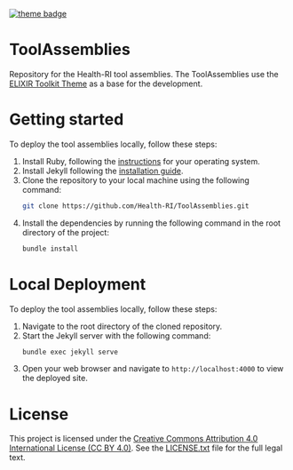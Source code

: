 [![theme badge](https://img.shields.io/badge/ELIXIR%20toolkit%20theme-jekyll-blue?color=0d6efd)](https://github.com/ELIXIR-Belgium/elixir-toolkit-theme)

# ToolAssemblies
Repository for the Health-RI tool assemblies.
The ToolAssemblies use the [ELIXIR Toolkit Theme](https://elixir-belgium.github.io/elixir-toolkit-theme/)
as a base for the development.

# Getting started
To deploy the tool assemblies locally, follow these steps:
1. Install Ruby, following the [instructions](https://www.ruby-lang.org/en/documentation/installation/) for your operating system.
2. Install Jekyll following the [installation guide](https://jekyllrb.com/docs/installation/).
3. Clone the repository to your local machine using the following command:
   ```bash
   git clone https://github.com/Health-RI/ToolAssemblies.git
   ```
4. Install the dependencies by running the following command in the root directory of the project:
    ```bash
    bundle install
    ```

# Local Deployment
To deploy the tool assemblies locally, follow these steps:
1. Navigate to the root directory of the cloned repository.
2. Start the Jekyll server with the following command:
    ```bash
   bundle exec jekyll serve
    ```
3. Open your web browser and navigate to `http://localhost:4000` to view the deployed site.

# License
This project is licensed under the [Creative Commons Attribution 4.0 International License (CC BY 4.0)](https://creativecommons.org/licenses/by/4.0/). See the [LICENSE.txt](./LICENSE.txt) file for the full legal text.